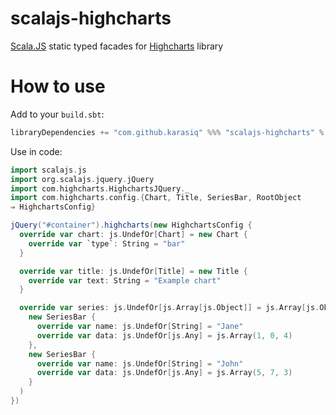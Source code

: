 # scalajs-highcharts
[Scala.JS](http://scala-js.org/) static typed facades for [Highcharts](http://www.highcharts.com) library

# How to use
Add to your `build.sbt`:
```scala
libraryDependencies += "com.github.karasiq" %%% "scalajs-highcharts" % "1.0.1"
```

Use in code:
```scala
import scalajs.js
import org.scalajs.jquery.jQuery
import com.highcharts.HighchartsJQuery._
import com.highcharts.config.{Chart, Title, SeriesBar, RootObject
⇒ HighchartsConfig}

jQuery("#container").highcharts(new HighchartsConfig {
  override var chart: js.UndefOr[Chart] = new Chart {
    override var `type`: String = "bar"
  }

  override var title: js.UndefOr[Title] = new Title {
    override var text: String = "Example chart"
  }

  override var series: js.UndefOr[js.Array[js.Object]] = js.Array[js.Object](
    new SeriesBar {
      override var name: js.UndefOr[String] = "Jane"
      override var data: js.UndefOr[js.Any] = js.Array(1, 0, 4)
    },
    new SeriesBar {
      override var name: js.UndefOr[String] = "John"
      override var data: js.UndefOr[js.Any] = js.Array(5, 7, 3)
    }
  )
})
```